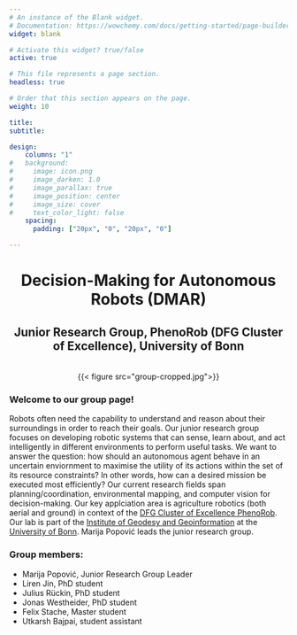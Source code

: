 ```yaml
---
# An instance of the Blank widget.
# Documentation: https://wowchemy.com/docs/getting-started/page-builder/
widget: blank

# Activate this widget? true/false
active: true

# This file represents a page section.
headless: true

# Order that this section appears on the page.
weight: 10

title: 
subtitle:

design:
    columns: "1"
#   background:
#     image: icon.png
#     image_darken: 1.0
#     image_parallax: true
#     image_position: center
#     image_size: cover
#     text_color_light: false
    spacing:
      padding: ["20px", "0", "20px", "0"]

---
```


<h1 style="text-align: center;">Decision-Making for Autonomous Robots (DMAR)</h1>
<h2 style="text-align: center;">Junior Research Group, PhenoRob</a> (DFG Cluster of Excellence), University of Bonn</h2>
<br>

<center> {{< figure src="group-cropped.jpg">}} </center> 

### Welcome to our group page!

Robots often need the capability to understand and reason about their surroundings in order to reach their goals. Our junior research group focuses on developing robotic systems that can sense, learn about, and act intelligently in different environments to perform useful tasks. We want to answer the question: how should an autonomous agent behave in an uncertain enviornment to maximise the utility of its actions within the set of its resource constraints? In other words, how can a desired mission be executed most efficiently? Our current research fields span planning/coordination, environmental mapping, and computer vision for decision-making. Our key applciation area is agriculture robotics (both aerial and ground) in context of the  <a href="http://phenorob.de">DFG Cluster of Excellence PhenoRob</a>. Our lab is part of the <a href="https://www.igg.uni-bonn.de/en?set_language=en">Institute of Geodesy and Geoinformation</a> at the <a href="https://www.uni-bonn.de/en">University of Bonn</a>. Marija Popović leads the junior research group.

### Group members:
* Marija Popović, Junior Research Group Leader
* Liren Jin, PhD student
* Julius Rückin, PhD student
* Jonas Westheider, PhD student
* Felix Stache, Master student
* Utkarsh Bajpai, student assistant
